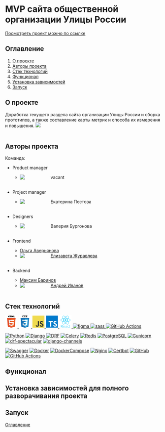 # MVP сайта общественной организации Улицы России

[Посмотреть проект можно по ссылке](streetrussia.github.io/frontend/)

## Оглавление <a id="contents"></a>

1. [О проекте](#about)
2. [Авторы проекта](#authors)
4. [Стек технологий](#tools)
5. [Функционал](#functional)
6. [Установка зависимостей](#installation)
7. [Запуск](#start)

## О проекте <a id="about"></a>

Доработка текущего раздела сайта организации Улицы России и сборка прототипов, а также составление карты метрик и способа их измерения и повышения. 
<img src="https://user-images.githubusercontent.com/74038190/221352995-5ac18bdf-1a19-4f99-bbb6-77559b220470.gif" width="400">
<br><br>

## Авторы проекта <a id="authors"></a>
Команда:

- Product manager
  - vacant
    <img align="left" src="https://user-images.githubusercontent.com/74038190/235224431-e8c8c12e-6826-47f1-89fb-2ddad83b3abf.gif" width="100">
    <br><br>

- Project manager
  - Екатерина Пестова
    <img align="left" src="https://user-images.githubusercontent.com/74038190/236119160-976a0405-caa7-470c-9356-16d43402ea0a.gif" width="100">
    <br><br>

- Designers
  - Валерия Бургонова
    <img align="left" src="https://user-images.githubusercontent.com/74038190/213760705-0d5bf320-4f43-4352-b74b-0889ae726bf7.gif" width="100">
    <br><br>

- Frontend
  - [Ольга Аверьянова](https://github.com/OlgaOlgar47)
  - [Елизавета Журавлева](https://github.com/Zhuuravel)
    <img align="left" src="https://user-images.githubusercontent.com/74038190/213760677-e45ca5f7-d1aa-4c2c-91e0-573819287304.gif" width="100">
    <br><br>

- Backend
  - [Максим Баринов](https://github.com/CraftyPlonkton)
  - [Андрей Иванов](https://github.com/Mist3s)
    <img align="left" src="https://user-images.githubusercontent.com/74038190/212746035-d5c61762-973c-44c0-aec7-887f3b7690e3.gif" width="100">
    <br><br>


## Стек технологий <a id="tools"></a>

<p align="left">
  <a href="https://www.w3.org/html/" target="_blank" rel="noreferrer">
    <img src="https://raw.githubusercontent.com/devicons/devicon/master/icons/html5/html5-original-wordmark.svg" alt="html5" width="40" height="40"/>
  </a>
  <a href="https://www.w3schools.com/css/" target="_blank" rel="noreferrer">
    <img src="https://raw.githubusercontent.com/devicons/devicon/master/icons/css3/css3-original-wordmark.svg" alt="css3" width="40" height="40"/>
  </a>
  <a href="https://developer.mozilla.org/en-US/docs/Web/JavaScript" target="_blank" rel="noreferrer">
    <img src="https://raw.githubusercontent.com/devicons/devicon/master/icons/javascript/javascript-original.svg" alt="javascript" width="40" height="40"/>
  </a>
  <a href="https://www.typescriptlang.org/" target="_blank" rel="noreferrer">
    <img src="https://raw.githubusercontent.com/devicons/devicon/master/icons/typescript/typescript-original.svg" alt="typescript" width="40" height="40"/>
  </a>
  <a href="https://reactjs.org/" target="_blank" rel="noreferrer">
    <img src="https://raw.githubusercontent.com/devicons/devicon/master/icons/react/react-original-wordmark.svg" alt="react" width="40" height="40"/>
  </a>
  <a href="https://www.figma.com/" target="_blank" rel="noreferrer">
    <img src="https://www.vectorlogo.zone/logos/figma/figma-icon.svg" alt="figma" width="40" height="40"/>
  </a>
<a href="https://sass-lang.com/" target="_blank" rel="noreferrer">
  <img src="https://www.vectorlogo.zone/logos/sass-lang/sass-lang-icon.svg" alt="sass" width="40" height="40"/>
</a>
<a href="https://github.com/features/actions" target="_blank" rel="noreferrer">
  <img src="https://github.githubassets.com/images/modules/logos_page/GitHub-Actions-icon.png" alt="GitHub Actions" width="40" height="40"/>
</a>
</p>


[![Python](https://img.shields.io/badge/Python-3.12-blue?style=for-the-badge&logo=Python)](https://www.python.org/)
[![Django](https://img.shields.io/badge/Django-%204.2-blue?style=for-the-badge&logo=django)](https://www.djangoproject.com/)
[![DRF](https://img.shields.io/badge/Django%20REST%20Framework-%203.14.0-blue?style=for-the-badge&logo=django)](https://www.django-rest-framework.org/)
[![Celery](https://img.shields.io/badge/Celery-%205.3.6-blue?style=for-the-badge&logo=celery)](https://docs.celeryq.dev/en/stable/)
[![Redis](https://img.shields.io/badge/Redis-%205.0.1-blue?style=for-the-badge&logo=redis)](https://redis.io/)
[![PostgreSQL](https://img.shields.io/badge/PostgreSQL-%2016-blue?style=for-the-badge&logo=PostgreSQL)]([https://www.postgresql.org/])
[![Gunicorn](https://img.shields.io/badge/Gunicorn-%2020.1.0-blue?style=for-the-badge&logo=gunicorn)](https://gunicorn.org/)
[![drf-spectacular](https://img.shields.io/badge/drf--spectacular-0.27.0-blue?style=for-the-badge)](https://drf-spectacular.readthedocs.io/)
[![django-channels](https://img.shields.io/badge/django--channels-4.0.0-blue?style=for-the-badge)](https://channels.readthedocs.io/)

[![Swagger](https://img.shields.io/badge/Swagger-4A154B?style=for-the-badge&logo=swagger&logoColor=Black)](https://swagger.io/)
[![Docker](https://img.shields.io/badge/Docker-white?style=for-the-badge&logo=docker&logoColor=White)](https://www.docker.com/)
[![DockerCompose](https://img.shields.io/badge/Docker_Compose-34567C?style=for-the-badge&logo=docsdotrs&logoColor=White)](https://docs.docker.com/compose/)
[![Nginx](https://img.shields.io/badge/Nginx-009639?style=for-the-badge&logo=nginx&logoColor=white)](https://nginx.org/)
[![Certbot](https://img.shields.io/badge/certbot-003A70?style=for-the-badge&logo=letsencrypt&logoColor=white)](https://certbot.eff.org/)
[![GitHub](https://img.shields.io/badge/GitHub-100000?style=for-the-badge&logo=github&logoColor=white)](https://docs.github.com/ru)
[![GitHub Actions](https://img.shields.io/badge/GitHub_Actions-2088FF?style=for-the-badge&logo=github-actions&logoColor=white)](https://docs.github.com/en/actions)

## Функционал<a id="functional"></a>


## Установка зависимостей для полного разворачивания проекта<a id="installation"></a>


## Запуск <a id="start"></a>



[Оглавление](#contents)
